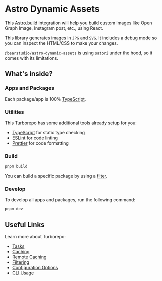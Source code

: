 # Astro Dynamic Assets

This [Astro.build](https://astro.build/) integration will help you build custom
images like Open Graph Image, Instagram post, etc., using React.

This library generates images in `JPG` and `SVG`. It includes a debug mode so you
can inspect the HTML/CSS to make your changes.

`@bearstudio/astro-dynamic-assets` is using [`satori`](https://github.com/vercel/satori)
under the hood, so it comes with its limitations.

## What's inside?

### Apps and Packages

Each package/app is 100% [TypeScript](https://www.typescriptlang.org/).

### Utilities

This Turborepo has some additional tools already setup for you:

- [TypeScript](https://www.typescriptlang.org/) for static type checking
- [ESLint](https://eslint.org/) for code linting
- [Prettier](https://prettier.io) for code formatting

### Build

```sh
pnpm build
```

You can build a specific package by using a [filter](https://turborepo.com/docs/crafting-your-repository/running-tasks#using-filters).

### Develop

To develop all apps and packages, run the following command:

```sh
pnpm dev
```

## Useful Links

Learn more about Turborepo:

- [Tasks](https://turborepo.com/docs/crafting-your-repository/running-tasks)
- [Caching](https://turborepo.com/docs/crafting-your-repository/caching)
- [Remote Caching](https://turborepo.com/docs/core-concepts/remote-caching)
- [Filtering](https://turborepo.com/docs/crafting-your-repository/running-tasks#using-filters)
- [Configuration Options](https://turborepo.com/docs/reference/configuration)
- [CLI Usage](https://turborepo.com/docs/reference/command-line-reference)
